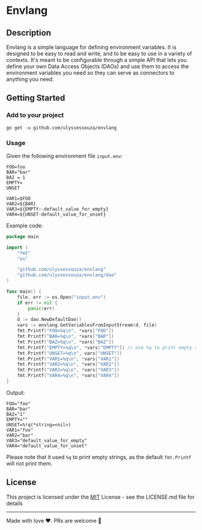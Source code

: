# Envlang

## Description

Envlang is a simple language for defining environment variables. It is designed to be easy to read and write, and to be easy to use in a variety of contexts. 
It's meant to be configurable through a simple API that lets you define your own Data Access Objects (DAOs) and use them to access the environment variables you need so they can serve as connectors to anything you need.

## Getting Started

### Add to your project

```
go get -u github.com/ulyssessouza/envlang
```

### Usage

Given the following environment file `input.env`:
```env
FOO=foo
BAR="bar"
BAZ = 1
EMPTY=
UNSET

VAR1=$FOO
VAR2=${BAR}
VAR3=${EMPTY:-default_value_for_empty}
VAR4=${UNSET-default_value_for_unset}
```

Example code:
```go
package main

import (
	"fmt"
	"os"

	"github.com/ulyssessouza/envlang"
	"github.com/ulyssessouza/envlang/dao"
)

func main() {
	file, err := os.Open("input.env")
	if err != nil {
		panic(err)
	}
	d := dao.NewDefaultDao()
	vars := envlang.GetVariablesFromInputStream(d, file)
	fmt.Printf("FOO=%q\n", *vars["FOO"])
	fmt.Printf("BAR=%q\n", *vars["BAR"])
	fmt.Printf("BAZ=%q\n", *vars["BAZ"])
	fmt.Printf("EMPTY=%q\n", *vars["EMPTY"]) // Use %q to print empty strings
	fmt.Printf("UNSET=%q\n", vars["UNSET"])
	fmt.Printf("VAR1=%q\n", *vars["VAR1"])
	fmt.Printf("VAR2=%q\n", *vars["VAR2"])
	fmt.Printf("VAR3=%q\n", *vars["VAR3"])
	fmt.Printf("VAR4=%q\n", *vars["VAR4"])
}
```

Output:
```
FOO="foo"
BAR="bar"
BAZ="1"
EMPTY=""
UNSET=%!q(*string=<nil>)
VAR1="foo"
VAR2="bar"
VAR3="default_value_for_empty"
VAR4="default_value_for_unset"
```

Please note that it used `%q` to print empty strings, as the default `fmt.Printf` will not print them.

## License

This project is licensed under the [MIT](LICENSE) License - see the LICENSE.md file for details


_________________


Made with love ❤️. PRs are welcome 🚀
